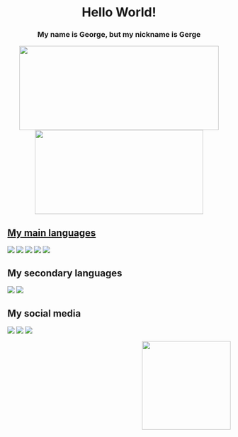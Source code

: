 <h1 align="center">Hello World!</h1>


<h3 align="center">My name is George, but my nickname is Gerge</h3>

<div align="center" >
  <a href="https://github.com/kawazuke">
  <img width="450em" height="190em" src="https://github-readme-stats.vercel.app/api?username=Kawazuke&show_icons=true&count_private=true&theme=tokyonight" />
  <img width="380em" height="190em" src="https://github-readme-stats.vercel.app/api/top-langs/?username=Kawazuke&layout=compact&count_private=true&theme=tokyonight" />
</div>

<div>
  <h2>My main languages</h2>
  <a href="https://github.com/kawazuke?tab=repositories" target="_blank"><img src="https://img.shields.io/badge/HTML5-E34F26?style=for-the-badge&logo=html5&logoColor=white" target="_blank"></a>
  <a href="https://github.com/kawazuke?tab=repositories" target="_blank"><img src="https://img.shields.io/badge/CSS3-1572B6?style=for-the-badge&logo=css3&logoColor=white" target="_blank"></a>
  <a href="https://github.com/kawazuke?tab=repositories" target="_blank"><img src="https://img.shields.io/badge/JavaScript-323330?style=for-the-badge&logo=javascript&logoColor=F7DF1E" target="_blank"></a>
  <a href="https://github.com/kawazuke?tab=repositories" target="_blank"><img src="https://img.shields.io/badge/Python-14354C?style=for-the-badge&logo=python&logoColor=white" target="_blank"></a>
  <a href="#" target="_blank"><img src="https://img.shields.io/badge/GIT-E44C30?style=for-the-badge&logo=git&logoColor=white" target="_blank"></a>
</div>

<div>
  <h2>My secondary languages</h2>
  <a href="#" target="_blank"><img src="https://img.shields.io/badge/PHP-777BB4?style=for-the-badge&logo=php&logoColor=white" target="_blank"></a>
  <a href="#" target="_blank"><img src="https://img.shields.io/badge/MySQL-00000F?style=for-the-badge&logo=mysql&logoColor=white" target="_blank"></a>

</div>

<div display="inline_block"> 
  <h2>My social media</h2>

  <a href="https://www.instagram.com/george.pkg/" target="_blank"><img src="https://img.shields.io/badge/-Instagram-%23E4405F?style=for-the-badge&logo=instagram&logoColor=white" target="_blank"></a>
  <a href="#" target="_blank"><img src="https://img.shields.io/badge/Discord-7289DA?style=for-the-badge&logo=discord&logoColor=white" target="_blank"></a>
  <a href="https://www.linkedin.com/in/george-rocha-a5949a251/" target="_blank"><img src="https://img.shields.io/badge/-LinkedIn-%230077B5?style=for-the-badge&logo=linkedin&logoColor=white" target="_blank"></a>
  <div align="right">
    <img style="width: 200px; height: 200px; align-self: right;" src="https://media.discordapp.net/attachments/1105683978410790914/1105684100674768947/download20230502173837.png?width=580&height=580">
  </div>
</div>
